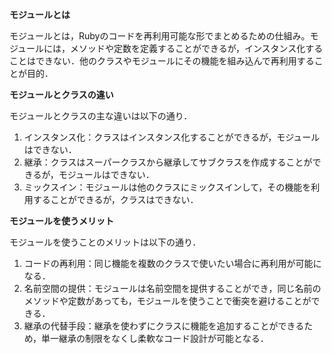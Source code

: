 **モジュールとは**

モジュールとは，Rubyのコードを再利用可能な形でまとめるための仕組み。モジュールには，メソッドや定数を定義することができるが，インスタンス化することはできない．他のクラスやモジュールにその機能を組み込んで再利用することが目的．

**モジュールとクラスの違い**

モジュールとクラスの主な違いは以下の通り．

1. インスタンス化：クラスはインスタンス化することができるが，モジュールはできない．
2. 継承：クラスはスーパークラスから継承してサブクラスを作成することができるが，モジュールはできない．
3. ミックスイン：モジュールは他のクラスにミックスインして，その機能を利用することができるが，クラスはできない．

**モジュールを使うメリット**

モジュールを使うことのメリットは以下の通り．

1. コードの再利用：同じ機能を複数のクラスで使いたい場合に再利用が可能になる．
2. 名前空間の提供：モジュールは名前空間を提供することができ，同じ名前のメソッドや定数があっても，モジュールを使うことで衝突を避けることができる．
3. 継承の代替手段：継承を使わずにクラスに機能を追加することができるため，単一継承の制限をなくし柔軟なコード設計が可能となる．
